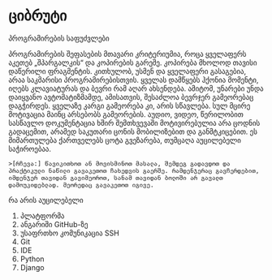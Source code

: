 # ციბრუტი
პროგრამირების საფუძვლები

პროგრამირების შეფასების მთავარი კრიტერიუმია, როცა ყველაფერს აკეთებ „შპარგალკის“ და კოპირების გარეშე. კოპირება მხოლოდ თავისი დაწერილი ფრაგმენტის. კითხულობ, უსმენ და ყველაფერი გასაგებია, არაა საკმარისი პროგრამირებისთვის. ყველას დამწყებს ჰქონია მომენტი, იღებს კლავიატურას და ბევრი რამ აღარ ახსენდება. ამიტომ, უნარები უნდა დაიყვანო ავტომატიზმამდე, ამისათვის, შესაძლოა ბევრჯერ გამეორებაც დაგჭირდეს. ყველაზე კარგი გამეორება კი, არის სწავლება. სულ მცირე მოტივაცია მაინც არსებობს გამეორების. აუდიო, ვიდეო, წერილობით სასწავლო დოკუმენტაცია ხშირ შემთხვევაში მოტივირებულია არა ცოდნის გადაცემით, არამედ საკუთარი ცონის მობილიზებით და განმტკიცებით. ეს მიმართულება ქართველებს ცოტა გვეზარება, თუმცაღა აუცილებელი საჭიროებაა.

    >[რჩევა:] წავიკითხოთ ან მოვისმინოთ მასალა, შემდეგ გადავდოთ და პრაქტიკული ნაწილი გავაკეთოთ ჩახედვის გაერშე. რამდენჯერაც გავჩერდებით, იმდენჯერ თავიდან გავიმეოროთ, სანამ თავიდან ბოლოში არ გავალთ დამოუკიდებლად. მეორედაც გავაკეთოთ იგივე.

რა არის აუცილებელი
1. პლატფორმა
2. ანგარიში GitHub-ზე
3. უსაფრთხო კომუნიკაცია SSH
4. Git
5. IDE
6. Python
7. Django
